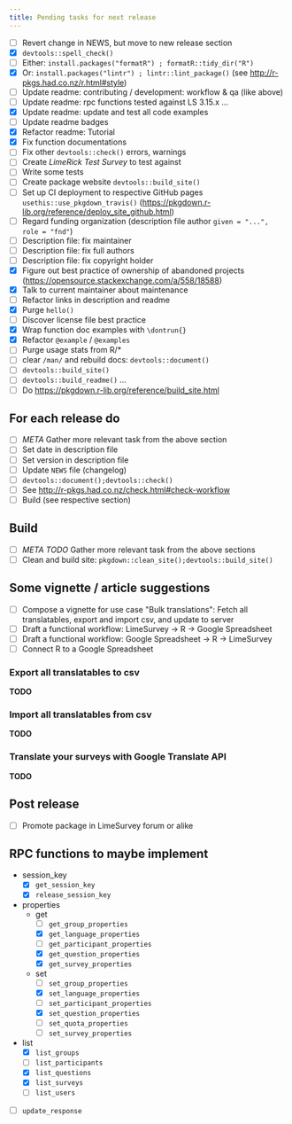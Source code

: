 ```yaml
---
title: Pending tasks for next release
---
```


* [ ] Revert change in NEWS, but move to new release section
* [x] `devtools::spell_check()`
* [ ] Either: `install.packages("formatR") ; formatR::tidy_dir("R")`
* [x] Or: `install.packages("lintr") ; lintr::lint_package()` (see <http://r-pkgs.had.co.nz/r.html#style>)
* [ ] Update readme: contributing / development: workflow & qa (like above)
* [ ] Update readme: rpc functions tested against LS 3.15.x ...
* [x] Update readme: update and test all code examples
* [ ] Update readme badges
* [x] Refactor readme: Tutorial
* [x] Fix function documentations
* [ ] Fix other `devtools::check()` errors, warnings
* [ ] Create _LimeRick Test Survey_ to test against
* [ ] Write some tests
* [ ] Create package website `devtools::build_site()`
* [ ] Set up CI deployment to respective GitHub pages `usethis::use_pkgdown_travis()`
      (<https://pkgdown.r-lib.org/reference/deploy_site_github.html>)
* [ ] Regard funding organization (description file author `given = "...", role = "fnd"`)
* [ ] Description file: fix maintainer
* [ ] Description file: fix full authors
* [ ] Description file: fix copyright holder
* [x] Figure out best practice of ownership of abandoned projects (<https://opensource.stackexchange.com/a/558/18588>)
* [x] Talk to current maintainer about maintenance
* [ ] Refactor links in description and readme
* [x] Purge `hello()`
* [ ] Discover license file best practice
* [x] Wrap function doc examples with `\dontrun{}`
* [x] Refactor `@example` / `@examples`
* [ ] Purge usage stats from R/*
* [ ] clear `/man/` and rebuild docs: `devtools::document()`
* [ ] `devtools::build_site()`
* [ ] `devtools::build_readme()` ...
* [ ] Do <https://pkgdown.r-lib.org/reference/build_site.html>

## For each release do

* [ ] *META* Gather more relevant task from the above section
* [ ] Set date in description file
* [ ] Set version in description file
* [ ] Update `NEWS` file (changelog)
* [ ] `devtools::document();devtools::check()`
* [ ] See <http://r-pkgs.had.co.nz/check.html#check-workflow>
* [ ] Build (see respective section)

## Build

* [ ] *META* *TODO* Gather more relevant task from the above sections
* [ ] Clean and build site: `pkgdown::clean_site();devtools::build_site()`

## Some vignette / article suggestions

* [ ] Compose a vignette for use case "Bulk translations":
      Fetch all translatables, export and import csv, and update to server
* [ ] Draft a functional workflow: LimeSurvey -> R -> Google Spreadsheet
* [ ] Draft a functional workflow: Google Spreadsheet -> R -> LimeSurvey
* [ ] Connect R to a Google Spreadsheet

### Export all translatables to csv

**TODO**

### Import all translatables from csv

**TODO**

### Translate your surveys with Google Translate API

**TODO**

## Post release

* [ ] Promote package in LimeSurvey forum or alike

## RPC functions to maybe implement

* session_key
  * [x] `get_session_key`
  * [x] `release_session_key`
* properties
  * get
    * [ ] `get_group_properties`
    * [x] `get_language_properties`
    * [ ] `get_participant_properties`
    * [x] `get_question_properties`
    * [x] `get_survey_properties`
  * set
    * [ ] `set_group_properties`
    * [x] `set_language_properties`
    * [ ] `set_participant_properties`
    * [x] `set_question_properties`
    * [ ] `set_quota_properties`
    * [ ] `set_survey_properties`
* list
  * [x] `list_groups`
  * [ ] `list_participants`
  * [x] `list_questions`
  * [x] `list_surveys`
  * [ ] `list_users`
* [ ] `update_response`
